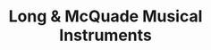 ---
title: "Long & McQuade Musical Instruments"
url: /port-coquitlam/long-and-mcquade-musical-instruments/
shop: musical instrument
---
